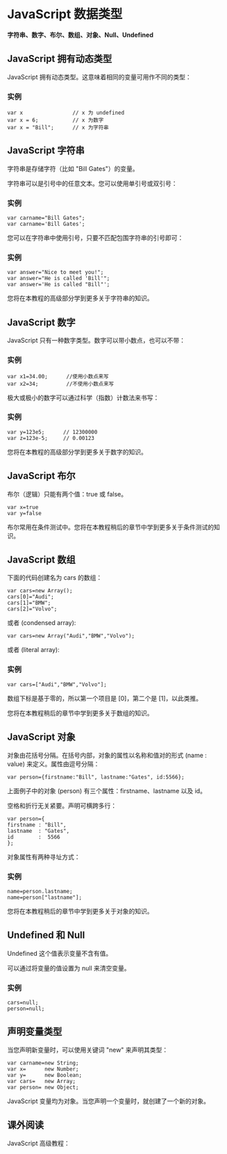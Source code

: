 
# JavaScript 数据类型




**字符串、数字、布尔、数组、对象、Null、Undefined**

## JavaScript 拥有动态类型

JavaScript 拥有动态类型。这意味着相同的变量可用作不同的类型：

### 实例

```
var x                // x 为 undefined
var x = 6;           // x 为数字
var x = "Bill";      // x 为字符串

```

## JavaScript 字符串

字符串是存储字符（比如 "Bill Gates"）的变量。

字符串可以是引号中的任意文本。您可以使用单引号或双引号：

### 实例

```
var carname="Bill Gates";
var carname='Bill Gates';

```

您可以在字符串中使用引号，只要不匹配包围字符串的引号即可：

### 实例

```
var answer="Nice to meet you!";
var answer="He is called 'Bill'";
var answer='He is called "Bill"';

```



您将在本教程的高级部分学到更多关于字符串的知识。

## JavaScript 数字

JavaScript 只有一种数字类型。数字可以带小数点，也可以不带：

### 实例

```
var x1=34.00;      //使用小数点来写
var x2=34;         //不使用小数点来写

```

极大或极小的数字可以通过科学（指数）计数法来书写：

### 实例

```
var y=123e5;      // 12300000
var z=123e-5;     // 0.00123

```



您将在本教程的高级部分学到更多关于数字的知识。

## JavaScript 布尔

布尔（逻辑）只能有两个值：true 或 false。

```
var x=true
var y=false

```

布尔常用在条件测试中。您将在本教程稍后的章节中学到更多关于条件测试的知识。

## JavaScript 数组

下面的代码创建名为 cars 的数组：

```
var cars=new Array();
cars[0]="Audi";
cars[1]="BMW";
cars[2]="Volvo";

```

或者 (condensed array):

```
var cars=new Array("Audi","BMW","Volvo");

```

或者 (literal array):

### 实例

```
var cars=["Audi","BMW","Volvo"];
```



数组下标是基于零的，所以第一个项目是 [0]，第二个是 [1]，以此类推。

您将在本教程稍后的章节中学到更多关于数组的知识。

## JavaScript 对象

对象由花括号分隔。在括号内部，对象的属性以名称和值对的形式 (name : value) 来定义。属性由逗号分隔：

```
var person={firstname:"Bill", lastname:"Gates", id:5566};
```

上面例子中的对象 (person) 有三个属性：firstname、lastname 以及 id。

空格和折行无关紧要。声明可横跨多行：

```
var person={
firstname : "Bill",
lastname  : "Gates",
id        :  5566
};

```

对象属性有两种寻址方式：

### 实例

```
name=person.lastname;
name=person["lastname"];

```



您将在本教程稍后的章节中学到更多关于对象的知识。

## Undefined 和 Null

Undefined 这个值表示变量不含有值。

可以通过将变量的值设置为 null 来清空变量。

### 实例

```
cars=null;
person=null;

```



## 声明变量类型

当您声明新变量时，可以使用关键词 "new" 来声明其类型：

```
var carname=new String;
var x=      new Number;
var y=      new Boolean;
var cars=   new Array;
var person= new Object;

```

JavaScript 变量均为对象。当您声明一个变量时，就创建了一个新的对象。




## 课外阅读

JavaScript 高级教程：





